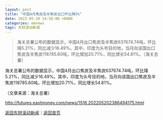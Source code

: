 ```yaml
---
layout: post
title: "中国4月焦炭及半焦炭出口环比降5%"
date: 2022-05-20 14:56:00 +0800
categories: emnews
tags: 东财滚动新闻
---
```

> 海关总署公布的数据显示，中国4月出口焦炭及半焦炭637674.74吨，环比降5.21%，同比减少16.49%。其中，印度为头号目的地，当月向该国出口焦炭及半焦炭118785.60吨，环比增加20.71%，同比增长54.81%。（海关总署）

<p>海关总署公布的数据显示，中国4月出口焦炭及半焦炭637674.74吨，环比降5.21%，同比减少16.49%。其中，印度为头号目的地，当月向该国出口焦炭及半焦炭118785.60吨，环比增加20.71%，同比增长54.81%。</p><p class="em_media">（文章来源：海关总署）</p>

<http://futures.eastmoney.com/news/1516,202205202386494175.html>

[返回东财滚动新闻](//finews.withounder.com/emnews/)｜[返回首页](//finews.withounder.com/)